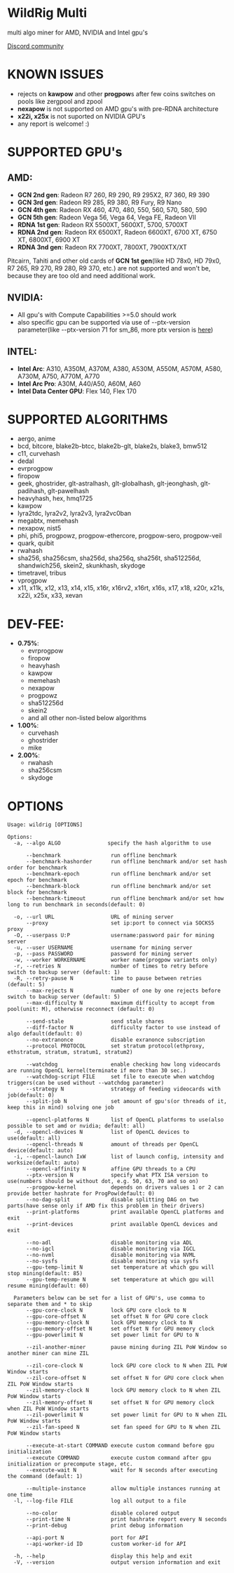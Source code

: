 # WildRig Multi
multi algo miner for AMD, NVIDIA and Intel gpu's

[Discord community](https://discord.gg/9pR7WMkt)

# KNOWN ISSUES
- rejects on **kawpow** and other **progpow**s  after few coins switches on pools like zergpool and zpool
- **nexapow** is not supported on AMD gpu's with pre-RDNA architecture
- **x22i, x25x** is not suported on NVIDIA GPU's
- any report is welcome! :)

# SUPPORTED GPU's
## AMD:
- **GCN 2nd gen**: Radeon R7 260, R9 290, R9 295X2, R7 360, R9 390
- **GCN 3rd gen**: Radeon R9 285, R9 380, R9 Fury, R9 Nano
- **GCN 4th gen**: Radeon RX 460, 470, 480, 550, 560, 570, 580, 590
- **GCN 5th gen**: Radeon Vega 56, Vega 64, Vega FE, Radeon VII
- **RDNA 1st gen**: Radeon RX 5500XT, 5600XT, 5700, 5700XT
- **RDNA 2nd gen**: Radeon RX 6500XT, Radeon 6600XT, 6700 XT, 6750 XT, 6800XT, 6900 XT
- **RDNA 3nd gen**: Radeon RX 7700XT, 7800XT, 7900XTX/XT

Pitcairn, Tahiti and other old cards of **GCN 1st gen**(like HD 78x0, HD 79x0, R7 265, R9 270, R9 280, R9 370, etc.) are not supported and won't be, because they are too old and need additional work.

## NVIDIA:
- All gpu's with Compute Capabilities >=5.0 should work
- also specific gpu can be supported via use of --ptx-version parameter(like --ptx-version 71 for sm_86, more ptx version is [here](https://docs.nvidia.com/cuda/parallel-thread-execution/#release-notes))

## INTEL:
- **Intel Arc**: A310, A350M, A370M, A380, A530M, A550M, A570M, A580, A730M, A750, A770M, A770
- **Intel Arc Pro**: A30M, A40/A50, A60M, A60
- **Intel Data Center GPU**: Flex 140, Flex 170

# SUPPORTED ALGORITHMS
- aergo, anime
- bcd, bitcore, blake2b-btcc, blake2b-glt, blake2s, blake3, bmw512
- c11, curvehash
- dedal
- evrprogpow
- firopow
- geek, ghostrider, glt-astralhash, glt-globalhash, glt-jeonghash, glt-padihash, glt-pawelhash
- heavyhash, hex, hmq1725
- kawpow
- lyra2tdc, lyra2v2, lyra2v3, lyra2vc0ban
- megabtx, memehash
- nexapow, nist5
- phi, phi5, progpowz, progpow-ethercore, progpow-sero, progpow-veil
- quark, quibit
- rwahash
- sha256, sha256csm, sha256d, sha256q, sha256t, sha512256d, shandwich256, skein2, skunkhash, skydoge
- timetravel, tribus
- vprogpow
- x11, x11k, x12, x13, x14, x15, x16r, x16rv2, x16rt, x16s, x17, x18, x20r, x21s, x22i, x25x, x33, xevan

# DEV-FEE:
- **0.75%**:
  - evrprogpow
  - firopow
  - heavyhash
  - kawpow
  - memehash
  - nexapow
  - progpowz
  - sha512256d
  - skein2
  - and all other non-listed below algorithms
- **1.00%**:
  - curvehash
  - ghostrider
  - mike
- **2.00%**:
  - rwahash
  - sha256csm
  - skydoge

# OPTIONS
```
Usage: wildrig [OPTIONS]

Options:
  -a, --algo ALGO               specify the hash algorithm to use

      --benchmark                run offline benchmark
      --benchmark-hashorder      run offline benchmark and/or set hash order for benchmark
      --benchmark-epoch          run offline benchmark and/or set epoch for benchmark
      --benchmark-block          run offline benchmark and/or set block for benchmark
      --benchmark-timeout        run offline benchmark and/or set how long to run benchmark in seconds(default: 0)

  -o, --url URL                  URL of mining server
      --proxy                    set ip:port to connect via SOCKS5 proxy
  -O, --userpass U:P             username:password pair for mining server
  -u, --user USERNAME            username for mining server
  -p, --pass PASSWORD            password for mining server
  -w, --worker WORKERNAME        worker name(progpow variants only)
  -r, --retries N                number of times to retry before switch to backup server (default: 1)
  -R, --retry-pause N            time to pause between retries (default: 5)
      --max-rejects N            number of one by one rejects before switch to backup server (default: 5)
      --max-difficulty N         maximum difficulty to accept from pool(unit: M), otherwise reconnect (default: 0)

      --send-stale               send stale shares
      --diff-factor N            difficulty factor to use instead of algo default(default: 0)
      --no-extranonce            disable exranonce subscription
      --protocol PROTOCOL        set stratum protocol(ethproxy, ethstratum, stratum, stratum1, stratum2)

      --watchdog                 enable checking how long videocards are running OpenCL kernel(terminate if more than 30 sec.)
      --watchdog-script FILE     set file to execute when watchdog triggers(can be used without --watchdog parameter)
      --strategy N               strategy of feeding videocards with job(default: 0)
      --split-job N              set amount of gpu's(or threads of it, keep this in mind) solving one job

      --opencl-platforms N       list of OpenCL platforms to use(also possible to set amd or nvidia; default: all)
  -d, --opencl-devices N         list of OpenCL devices to use(default: all)
      --opencl-threads N         amount of threads per OpenCL device(default: auto)
  -i, --opencl-launch IxW        list of launch config, intensity and worksize(default: auto)
      --opencl-affinity N        affine GPU threads to a CPU
      --ptx-version N            specify what PTX ISA version to use(numbers should be without dot, e.g. 50, 63, 70 and so on)
      --progpow-kernel           depends on drivers values 1 or 2 can provide better hashrate for ProgPow(default: 0)
      --no-dag-split             disable splitting DAG on two parts(have sense only if AMD fix this problem in their drivers)
      --print-platforms          print available OpenCL platforms and exit
      --print-devices            print available OpenCL devices and exit

      --no-adl                   disable monitoring via ADL
      --no-igcl                  disable monitoring via IGCL
      --no-nvml                  disable monitoring via NVML
      --no-sysfs                 disable monitoring via sysfs
      --gpu-temp-limit N         set temperature at which gpu will stop mining(default: 85)
      --gpu-temp-resume N        set temperature at which gpu will resume mining(default: 60)

  Parameters below can be set for a list of GPU's, use comma to separate them and * to skip
      --gpu-core-clock N         lock GPU core clock to N
      --gpu-core-offset N        set offset N for GPU core clock
      --gpu-memory-clock N       lock GPU memory clock to N
      --gpu-memory-offset N      set offset N for GPU memory clock
      --gpu-powerlimit N         set power limit for GPU to N

      --zil-another-miner        pause mining during ZIL PoW Window so another miner can mine ZIL

      --zil-core-clock N         lock GPU core clock to N when ZIL PoW Window starts
      --zil-core-offset N        set offset N for GPU core clock when ZIL PoW Window starts
      --zil-memory-clock N       lock GPU memory clock to N when ZIL PoW Window starts
      --zil-memory-offset N      set offset N for GPU memory clock when ZIL PoW Window starts
      --zil-powerlimit N         set power limit for GPU to N when ZIL PoW Window starts
      --zil-fan-speed N          set fan speed for GPU to N when ZIL PoW Window starts

      --execute-at-start COMMAND execute custom command before gpu initialization
      --execute COMMAND          execute custom command after gpu initialization or precompute stage, etc.
      --execute-wait N           wait for N seconds after executing the command (default: 1)

      --multiple-instance        allow multiple instances running at one time
  -l, --log-file FILE            log all output to a file

      --no-color                 disable colored output
      --print-time N             print hashrate report every N seconds
      --print-debug              print debug information

      --api-port N               port for API
      --api-worker-id ID         custom worker-id for API

  -h, --help                     display this help and exit
  -V, --version                  output version information and exit
```
